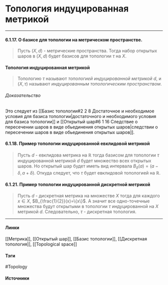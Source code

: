 # Топология индуцированная метрикой
***
#### 6.1.17. О базисе для топологии на метрическом пространстве.
>Пусть $(X,d)$ - метрические пространства. Тогда набор открытых шаров в $(X,d)$ будет базисов для топологии $\tau$ на $X$.
#### Топология индуцированная метрикой
>Топологию $\tau$ называют *топологией индуцированной метрикой $d$*, и $(X,\tau)$ называют *индуцированным топологическим пространством*.
###### Доказательство
Это следует из [[Базис топологии#2 2 8 Достаточное и необходимое условия для базиса топологии|достаточного и необходимого условия для базиса топологии]] и [[Открытый шар#6 1 16 Следствие о пересечении шаров в виде обьединения открытых шаров|следствии о пересечении шаров в виде обьединения открытых шаров]].
#### 6.1.18. Пример топологии индуцированной евклидовой метрикой
>Пусть $d$ - евклидова метрика на $\mathbb{R}$ тогда базисом для топологии $\tau$ индуцированной метрикой $d$ будет множество всех открытых шаров. Но открытый шар будет иметь вид интервала $B_{\delta}(a)=(a-\delta,a+\delta)$. Откуда следует, что $\tau$ будет евклидовой топологией на $\mathbb{R}$.
#### 6.1.21. Пример топологии индуцированной дискретной метрикой
>Пусть $d$ - дискретная метрика на множестве $X$ тогда для каждого $x\in X$, $B_{\frac{1}{2}}(x)=\{x\}$. А значит все одно-точечные множества будут открытыми в топологии $\tau$ индуцированной на $X$ метрикой $d$. Следовательно, $\tau$ - дискретная топология.
***
#### Линки
 [[Метрика]],
 [[Открытый шар]],
 [[Базис топологии]],
 [[Дискретная топология]],
 [[Topological space]]
#### Тэги
 #Topology 
#### Источники
 